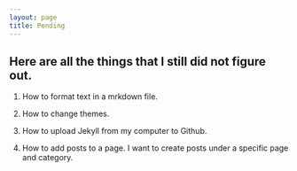 ```yaml
---
layout: page
title: Pending
---
```


<h2>Here are all the things that I still did not figure out.</h2>

1. How to format text in a mrkdown file.

2. How to change themes.

3. How to upload Jekyll from my computer to Github.

4. How to add posts to a page. I want to create posts under a specific page and category.
